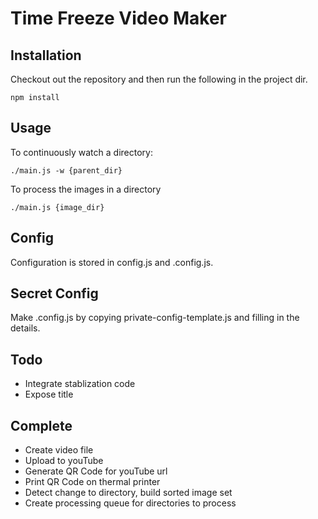 # Time Freeze Video Maker

## Installation

Checkout out the repository and then run the following in the project dir.
```
npm install
```

## Usage

To continuously watch a directory:
```
./main.js -w {parent_dir}
```

To process the images in a directory
```
./main.js {image_dir}
```

## Config

Configuration is stored in config.js and .config.js. 

## Secret Config

Make .config.js by copying private-config-template.js and filling in the details.

## Todo
* Integrate stablization code
* Expose title

## Complete
* Create video file
* Upload to youTube
* Generate QR Code for youTube url
* Print QR Code on thermal printer
* Detect change to directory, build sorted image set
* Create processing queue for directories to process


